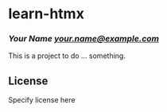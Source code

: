 # learn-htmx
### _Your Name <your.name@example.com>_

This is a project to do ... something.

## License

Specify license here

